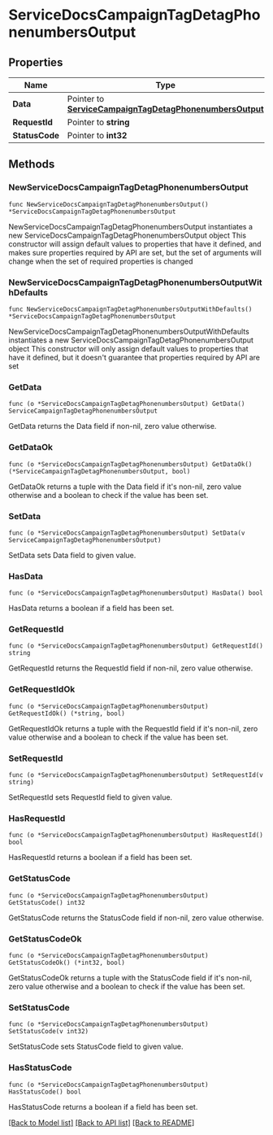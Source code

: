 # ServiceDocsCampaignTagDetagPhonenumbersOutput

## Properties

Name | Type | Description | Notes
------------ | ------------- | ------------- | -------------
**Data** | Pointer to [**ServiceCampaignTagDetagPhonenumbersOutput**](ServiceCampaignTagDetagPhonenumbersOutput.md) |  | [optional] 
**RequestId** | Pointer to **string** |  | [optional] 
**StatusCode** | Pointer to **int32** |  | [optional] 

## Methods

### NewServiceDocsCampaignTagDetagPhonenumbersOutput

`func NewServiceDocsCampaignTagDetagPhonenumbersOutput() *ServiceDocsCampaignTagDetagPhonenumbersOutput`

NewServiceDocsCampaignTagDetagPhonenumbersOutput instantiates a new ServiceDocsCampaignTagDetagPhonenumbersOutput object
This constructor will assign default values to properties that have it defined,
and makes sure properties required by API are set, but the set of arguments
will change when the set of required properties is changed

### NewServiceDocsCampaignTagDetagPhonenumbersOutputWithDefaults

`func NewServiceDocsCampaignTagDetagPhonenumbersOutputWithDefaults() *ServiceDocsCampaignTagDetagPhonenumbersOutput`

NewServiceDocsCampaignTagDetagPhonenumbersOutputWithDefaults instantiates a new ServiceDocsCampaignTagDetagPhonenumbersOutput object
This constructor will only assign default values to properties that have it defined,
but it doesn't guarantee that properties required by API are set

### GetData

`func (o *ServiceDocsCampaignTagDetagPhonenumbersOutput) GetData() ServiceCampaignTagDetagPhonenumbersOutput`

GetData returns the Data field if non-nil, zero value otherwise.

### GetDataOk

`func (o *ServiceDocsCampaignTagDetagPhonenumbersOutput) GetDataOk() (*ServiceCampaignTagDetagPhonenumbersOutput, bool)`

GetDataOk returns a tuple with the Data field if it's non-nil, zero value otherwise
and a boolean to check if the value has been set.

### SetData

`func (o *ServiceDocsCampaignTagDetagPhonenumbersOutput) SetData(v ServiceCampaignTagDetagPhonenumbersOutput)`

SetData sets Data field to given value.

### HasData

`func (o *ServiceDocsCampaignTagDetagPhonenumbersOutput) HasData() bool`

HasData returns a boolean if a field has been set.

### GetRequestId

`func (o *ServiceDocsCampaignTagDetagPhonenumbersOutput) GetRequestId() string`

GetRequestId returns the RequestId field if non-nil, zero value otherwise.

### GetRequestIdOk

`func (o *ServiceDocsCampaignTagDetagPhonenumbersOutput) GetRequestIdOk() (*string, bool)`

GetRequestIdOk returns a tuple with the RequestId field if it's non-nil, zero value otherwise
and a boolean to check if the value has been set.

### SetRequestId

`func (o *ServiceDocsCampaignTagDetagPhonenumbersOutput) SetRequestId(v string)`

SetRequestId sets RequestId field to given value.

### HasRequestId

`func (o *ServiceDocsCampaignTagDetagPhonenumbersOutput) HasRequestId() bool`

HasRequestId returns a boolean if a field has been set.

### GetStatusCode

`func (o *ServiceDocsCampaignTagDetagPhonenumbersOutput) GetStatusCode() int32`

GetStatusCode returns the StatusCode field if non-nil, zero value otherwise.

### GetStatusCodeOk

`func (o *ServiceDocsCampaignTagDetagPhonenumbersOutput) GetStatusCodeOk() (*int32, bool)`

GetStatusCodeOk returns a tuple with the StatusCode field if it's non-nil, zero value otherwise
and a boolean to check if the value has been set.

### SetStatusCode

`func (o *ServiceDocsCampaignTagDetagPhonenumbersOutput) SetStatusCode(v int32)`

SetStatusCode sets StatusCode field to given value.

### HasStatusCode

`func (o *ServiceDocsCampaignTagDetagPhonenumbersOutput) HasStatusCode() bool`

HasStatusCode returns a boolean if a field has been set.


[[Back to Model list]](../README.md#documentation-for-models) [[Back to API list]](../README.md#documentation-for-api-endpoints) [[Back to README]](../README.md)


